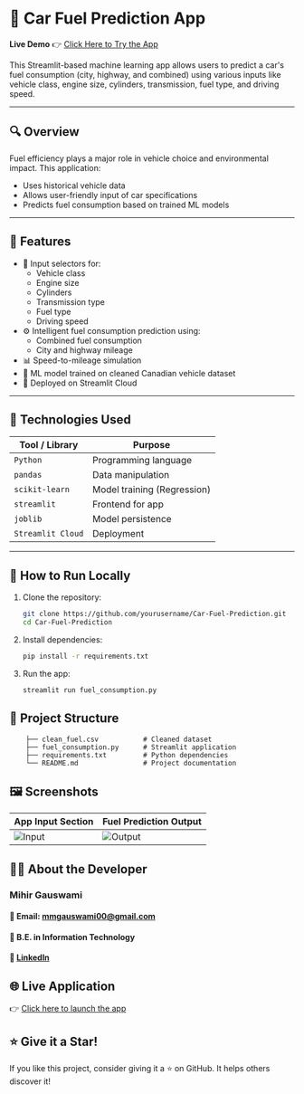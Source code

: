 # 🚗 Car Fuel Prediction App

**Live Demo** 👉 [Click Here to Try the App](https://car-average-project.streamlit.app/)

This Streamlit-based machine learning app allows users to predict a car's fuel consumption (city, highway, and combined) using various inputs like vehicle class, engine size, cylinders, transmission, fuel type, and driving speed.

---

## 🔍 Overview

Fuel efficiency plays a major role in vehicle choice and environmental impact. This application:
- Uses historical vehicle data
- Allows user-friendly input of car specifications
- Predicts fuel consumption based on trained ML models

---

## 🎯 Features

- 🔧 Input selectors for:
  - Vehicle class
  - Engine size
  - Cylinders
  - Transmission type
  - Fuel type
  - Driving speed
- ⚙️ Intelligent fuel consumption prediction using:
  - Combined fuel consumption
  - City and highway mileage
- 📊 Speed-to-mileage simulation
- 🧠 ML model trained on cleaned Canadian vehicle dataset
- 📱 Deployed on Streamlit Cloud

---

## 🧠 Technologies Used

| Tool / Library | Purpose |
|----------------|---------|
| `Python`       | Programming language |
| `pandas`       | Data manipulation |
| `scikit-learn` | Model training (Regression) |
| `streamlit`    | Frontend for app |
| `joblib`       | Model persistence |
| `Streamlit Cloud` | Deployment |

---

## 🚀 How to Run Locally

1. Clone the repository:
   ```bash
   git clone https://github.com/yourusername/Car-Fuel-Prediction.git
   cd Car-Fuel-Prediction
2. Install dependencies:
   ```bash
   pip install -r requirements.txt

3. Run the app:
   ```bash
   streamlit run fuel_consumption.py
## 📂 Project Structure

        ├── clean_fuel.csv           # Cleaned dataset
        ├── fuel_consumption.py      # Streamlit application
        ├── requirements.txt         # Python dependencies
        └── README.md                # Project documentation

## 🖼️ Screenshots

| App Input Section               | Fuel Prediction Output            |
| ------------------------------- | --------------------------------- |
| ![Input](screenshots/input.png) | ![Output](screenshots/output.png) |

## 🙋‍♂️ About the Developer
### Mihir Gauswami
#### 📧 Email: mmgauswami00@gmail.com
#### 💼 B.E. in Information Technology
#### 🔗 [LinkedIn](http://www.linkedin.com/in/mihirgauswami000)

## 🌐 Live Application
👉 [Click here to launch the app](https://car-average-project.streamlit.app/)

## ⭐ Give it a Star!
If you like this project, consider giving it a ⭐ on GitHub. It helps others discover it!
